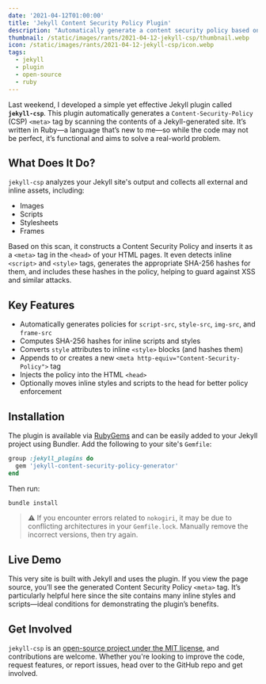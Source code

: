 ```yaml
---
date: '2021-04-12T01:00:00'
title: 'Jekyll Content Security Policy Plugin'
description: "Automatically generate a content security policy based on your Jekyll site."
thumbnail: /static/images/rants/2021-04-12-jekyll-csp/thumbnail.webp
icon: /static/images/rants/2021-04-12-jekyll-csp/icon.webp
tags:
  - jekyll
  - plugin
  - open-source
  - ruby
---
```


Last weekend, I developed a simple yet effective Jekyll plugin called **`jekyll-csp`**. This plugin
automatically generates a `Content-Security-Policy` (CSP) `<meta>` tag by scanning the contents of
a Jekyll-generated site. It’s written in Ruby—a language that’s new to me—so while the code may not
be perfect, it’s functional and aims to solve a real-world problem.

## What Does It Do?

`jekyll-csp` analyzes your Jekyll site's output and collects all external and inline assets,
including:

- Images
- Scripts
- Stylesheets
- Frames

Based on this scan, it constructs a Content Security Policy and inserts it as a `<meta>` tag in
the `<head>` of your HTML pages. It even detects inline `<script>` and `<style>` tags, generates
the appropriate SHA-256 hashes for them, and includes these hashes in the policy, helping to guard
against XSS and similar attacks.

## Key Features

- Automatically generates policies for `script-src`, `style-src`, `img-src`, and `frame-src`
- Computes SHA-256 hashes for inline scripts and styles
- Converts `style` attributes to inline `<style>` blocks (and hashes them)
- Appends to or creates a new `<meta http-equiv="Content-Security-Policy">` tag
- Injects the policy into the HTML `<head>`
- Optionally moves inline styles and scripts to the head for better policy enforcement

## Installation

The plugin is available
via [RubyGems](https://rubygems.org/gems/jekyll-content-security-policy-generator) and can be
easily added to your Jekyll project using Bundler. Add the following to your site's `Gemfile`:

```ruby
group :jekyll_plugins do
  gem 'jekyll-content-security-policy-generator'
end
```

Then run:

```bash
bundle install
```

> ⚠️ If you encounter errors related to `nokogiri`, it may be due to conflicting architectures in
> your `Gemfile.lock`. Manually remove the incorrect versions, then try again.

## Live Demo

This very site is built with Jekyll and uses the plugin. If you view the page source, you’ll see
the generated Content Security Policy `<meta>` tag. It’s particularly helpful here since the site
contains many inline styles and scripts—ideal conditions for demonstrating the plugin’s benefits.

## Get Involved

`jekyll-csp` is
an [open-source project under the MIT license](https://github.com/strongscot/jekyll-content-security-policy-generator),
and contributions are welcome. Whether you're looking to improve the code, request features, or
report issues, head over to the GitHub repo and get involved.
